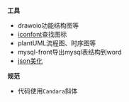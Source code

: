 **工具**
* drawoio功能结构图等
* [iconfont](https://www.iconfont.cn/)查找图标
* plantUML流程图、时序图等
* mysql-front导出mysql表结构到word
* [json美化](https://jsoncrack.com/editor)

**规范**
* 代码使用`Candara`斜体